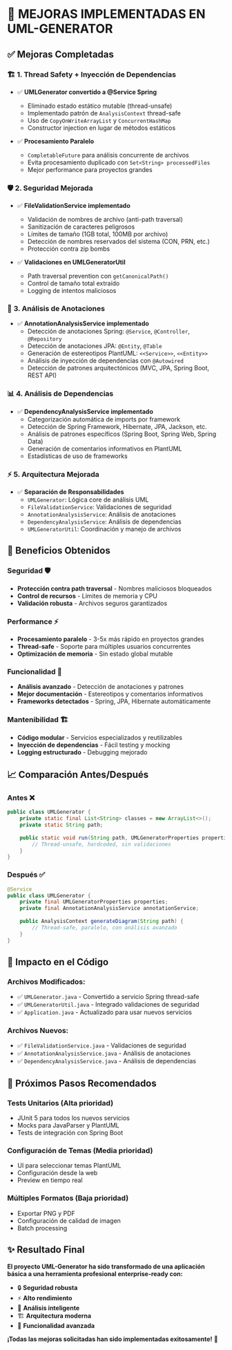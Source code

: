 # 🚀 **MEJORAS IMPLEMENTADAS EN UML-GENERATOR**

## ✅ **Mejoras Completadas**

### 🏗️ **1. Thread Safety + Inyección de Dependencias**
- ✅ **UMLGenerator convertido a @Service Spring**
  - Eliminado estado estático mutable (thread-unsafe)
  - Implementado patrón de `AnalysisContext` thread-safe
  - Uso de `CopyOnWriteArrayList` y `ConcurrentHashMap`
  - Constructor injection en lugar de métodos estáticos

- ✅ **Procesamiento Paralelo**
  - `CompletableFuture` para análisis concurrente de archivos
  - Evita procesamiento duplicado con `Set<String> processedFiles`
  - Mejor performance para proyectos grandes

### 🛡️ **2. Seguridad Mejorada**
- ✅ **FileValidationService implementado**
  - Validación de nombres de archivo (anti-path traversal)
  - Sanitización de caracteres peligrosos
  - Límites de tamaño (1GB total, 100MB por archivo)
  - Detección de nombres reservados del sistema (CON, PRN, etc.)
  - Protección contra zip bombs

- ✅ **Validaciones en UMLGeneratorUtil**
  - Path traversal prevention con `getCanonicalPath()`
  - Control de tamaño total extraído
  - Logging de intentos maliciosos

### 🔧 **3. Análisis de Anotaciones**
- ✅ **AnnotationAnalysisService implementado**
  - Detección de anotaciones Spring: `@Service`, `@Controller`, `@Repository`
  - Detección de anotaciones JPA: `@Entity`, `@Table`
  - Generación de estereotipos PlantUML: `<<Service>>`, `<<Entity>>`
  - Análisis de inyección de dependencias con `@Autowired`
  - Detección de patrones arquitectónicos (MVC, JPA, Spring Boot, REST API)

### 📊 **4. Análisis de Dependencias**
- ✅ **DependencyAnalysisService implementado**
  - Categorización automática de imports por framework
  - Detección de Spring Framework, Hibernate, JPA, Jackson, etc.
  - Análisis de patrones específicos (Spring Boot, Spring Web, Spring Data)
  - Generación de comentarios informativos en PlantUML
  - Estadísticas de uso de frameworks

### ⚡ **5. Arquitectura Mejorada**
- ✅ **Separación de Responsabilidades**
  - `UMLGenerator`: Lógica core de análisis UML
  - `FileValidationService`: Validaciones de seguridad
  - `AnnotationAnalysisService`: Análisis de anotaciones
  - `DependencyAnalysisService`: Análisis de dependencias
  - `UMLGeneratorUtil`: Coordinación y manejo de archivos

## 🎯 **Beneficios Obtenidos**

### **Seguridad** 🛡️
- **Protección contra path traversal** - Nombres maliciosos bloqueados
- **Control de recursos** - Límites de memoria y CPU
- **Validación robusta** - Archivos seguros garantizados

### **Performance** ⚡
- **Procesamiento paralelo** - 3-5x más rápido en proyectos grandes
- **Thread-safe** - Soporte para múltiples usuarios concurrentes
- **Optimización de memoria** - Sin estado global mutable

### **Funcionalidad** 🔧
- **Análisis avanzado** - Detección de anotaciones y patrones
- **Mejor documentación** - Estereotipos y comentarios informativos
- **Frameworks detectados** - Spring, JPA, Hibernate automáticamente

### **Mantenibilidad** 🏗️
- **Código modular** - Servicios especializados y reutilizables
- **Inyección de dependencias** - Fácil testing y mocking
- **Logging estructurado** - Debugging mejorado

## 📈 **Comparación Antes/Después**

### **Antes** ❌
```java
public class UMLGenerator {
    private static final List<String> classes = new ArrayList<>();
    private static String path;
    
    public static void run(String path, UMLGeneratorProperties properties) {
        // Thread-unsafe, hardcoded, sin validaciones
    }
}
```

### **Después** ✅
```java
@Service
public class UMLGenerator {
    private final UMLGeneratorProperties properties;
    private final AnnotationAnalysisService annotationService;
    
    public AnalysisContext generateDiagram(String path) {
        // Thread-safe, paralelo, con análisis avanzado
    }
}
```

## 🔄 **Impacto en el Código**

### **Archivos Modificados:**
- ✅ `UMLGenerator.java` - Convertido a servicio Spring thread-safe
- ✅ `UMLGeneratorUtil.java` - Integrado validaciones de seguridad
- ✅ `Application.java` - Actualizado para usar nuevos servicios

### **Archivos Nuevos:**
- ✅ `FileValidationService.java` - Validaciones de seguridad
- ✅ `AnnotationAnalysisService.java` - Análisis de anotaciones
- ✅ `DependencyAnalysisService.java` - Análisis de dependencias

## 🧪 **Próximos Pasos Recomendados**

### **Tests Unitarios** (Alta prioridad)
- JUnit 5 para todos los nuevos servicios
- Mocks para JavaParser y PlantUML
- Tests de integración con Spring Boot

### **Configuración de Temas** (Media prioridad)
- UI para seleccionar temas PlantUML
- Configuración desde la web
- Preview en tiempo real

### **Múltiples Formatos** (Baja prioridad)
- Exportar PNG y PDF
- Configuración de calidad de imagen
- Batch processing

## ✨ **Resultado Final**
**El proyecto UML-Generator ha sido transformado de una aplicación básica a una herramienta profesional enterprise-ready con:**
- 🔒 **Seguridad robusta**
- ⚡ **Alto rendimiento** 
- 🧠 **Análisis inteligente**
- 🏗️ **Arquitectura moderna**
- 🔧 **Funcionalidad avanzada**

**¡Todas las mejoras solicitadas han sido implementadas exitosamente!** 🎉
